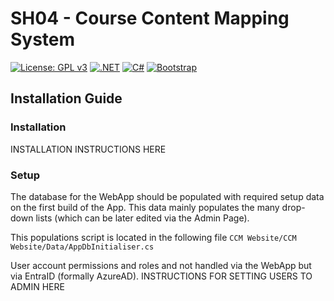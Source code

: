 # SH04 - Course Content Mapping System
[![License: GPL v3](https://img.shields.io/badge/License-GPLv3-blue.svg)](LICENSE) 
[![.NET](https://img.shields.io/badge/.NET_8.0-512BD4?logo=dotnet
)](https://dotnet.microsoft.com/en-us/apps/aspnet)
[![C#](https://custom-icon-badges.demolab.com/badge/C%23-%23239120.svg?logo=cshrp&logoColor=white)](#)
[![Bootstrap](https://img.shields.io/badge/Bootstrap-8913fc?logo=bootstrap&logoColor=fff)](#)

## Installation Guide
### Installation
INSTALLATION INSTRUCTIONS HERE

### Setup
The database for the WebApp should be populated with required setup data on the first build of the App. This data mainly populates the many drop-down lists (which can be later edited via the Admin Page).

This populations script is located in the following file `CCM Website/CCM Website/Data/AppDbInitialiser.cs`

User account permissions and roles and not handled via the WebApp but via EntraID (formally AzureAD). INSTRUCTIONS FOR SETTING USERS TO ADMIN HERE